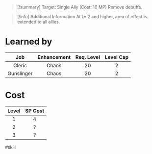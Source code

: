 >[!summary]
>Target: Single Ally (Cost: 10 MP)
>Remove debuffs.

>[!info] Additional Information
>At Lv 2 and higher, area of effect is extended to all allies.
# Learned by
|    Job     | Enhancement | Req. Level | Level Cap |
|:----------:|:-----------:|:----------:|:---------:|
|   Cleric   |    Chaos    |     20     |     2     |
| Gunslinger |    Chaos    |     20     |     2     | 
# Cost
| Level | SP Cost |
|:-----:|:-------:|
| 1     | 4       |
| 2     | ?       |
| 3     | ?       |

#skill 